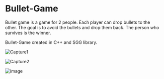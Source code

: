 # Bullet-Game
Bullet game is a game for 2 people. Each player can drop bullets to the other. The goal is to avoid the bullets and drop them back. The person who survives is the winner.

Bullet-Game created in C++ and SGG library. 

![Capture1](https://github.com/konstantinosKatsamis/Bullet-Game/assets/75335809/1911a554-deee-49f8-b922-ecb3b93cdb49)

![Capture2](https://github.com/konstantinosKatsamis/Bullet-Game/assets/75335809/9ef2dcfc-6d4b-440b-a328-df66df97912d)

![image](https://github.com/konstantinosKatsamis/Bullet-Game/assets/75335809/c3d366d1-e9f5-489f-bd01-b61cfdcc9d09)
